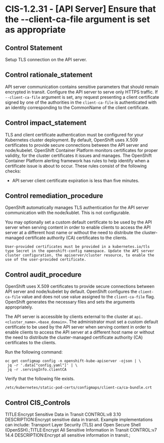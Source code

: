 # CIS-1.2.31 - \[API Server\] Ensure that the --client-ca-file argument is set as appropriate

## Control Statement

Setup TLS connection on the API server.

## Control rationale_statement

API server communication contains sensitive parameters that should remain encrypted in transit. Configure the API server to serve only HTTPS traffic. If `--client-ca-file` argument is set, any request presenting a client certificate signed by one of the authorities in the `client-ca-file` is authenticated with an identity corresponding to the CommonName of the client certificate.

## Control impact_statement

TLS and client certificate authentication must be configured for your Kubernetes cluster deployment. By default, OpenShift uses X.509 certificates to provide secure connections between the API server and node/kubelet. OpenShift Container Platform monitors certificates for proper validity, for the cluster certificates it issues and manages. The OpenShift Container Platform alerting framework has rules to help identify when a certificate issue is about to occur. These rules consist of the following checks:

- API server client certificate expiration is less than five minutes.

## Control remediation_procedure

OpenShift automatically manages TLS authentication for the API server communication with the node/kublet. This is not configurable. 

You may optionally set a custom default certificate to be used by the API server when serving content in order to enable clients to access the API server at a different host name or without the need to distribute the cluster-managed certificate authority (CA) certificates to the clients. 

```
User-provided certificates must be provided in a kubernetes.io/tls type Secret in the openshift-config namespace. Update the API server cluster configuration, the apiserver/cluster resource, to enable the use of the user-provided certificate.
```

## Control audit_procedure

OpenShift uses X.509 certificates to provide secure connections between API server and node/kubelet by default. OpenShift configures the `client-ca-file` value and does not use value assigned to the `client-ca-file` flag. OpenShift generates the necessary files and sets the arguments appropriately. 

The API server is accessible by clients external to the cluster at `api.<cluster_name>.<base_domain>`. The administrator must set a custom default certificate to be used by the API server when serving content in order to enable clients to access the API server at a different host name or without the need to distribute the cluster-managed certificate authority (CA) certificates to the clients. 

Run the following command:

```
oc get configmap config -n openshift-kube-apiserver -ojson | \
 jq -r '.data["config.yaml"]' | \
 jq -r .servingInfo.clientCA
```

Verify that the following file exists.

`/etc/kubernetes/static-pod-certs/configmaps/client-ca/ca-bundle.crt`

## Control CIS_Controls

TITLE:Encrypt Sensitive Data in Transit CONTROL:v8 3.10 DESCRIPTION:Encrypt sensitive data in transit. Example implementations can include: Transport Layer Security (TLS) and Open Secure Shell (OpenSSH).;TITLE:Encrypt All Sensitive Information in Transit CONTROL:v7 14.4 DESCRIPTION:Encrypt all sensitive information in transit.;
